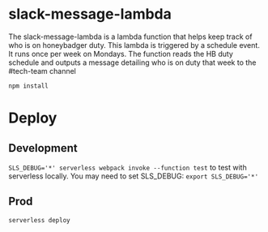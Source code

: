 # slack-message-lambda
 The slack-message-lambda is a lambda function that helps keep track of who is on honeybadger duty.  This lambda is triggered by a schedule event.  It runs once per week on Mondays.  The function reads the HB duty schedule and outputs a message detailing who is on duty that week to the #tech-team channel

`npm install`

# Deploy

## Development

`SLS_DEBUG='*' serverless webpack invoke --function test` to test with serverless locally. You may need to set SLS_DEBUG: `export SLS_DEBUG='*'`

## Prod

`serverless deploy`
